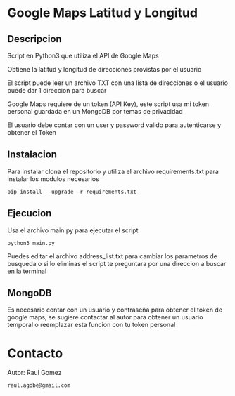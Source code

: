 # Google Maps Latitud y Longitud

## Descripcion
Script en Python3 que utiliza el API de Google Maps

Obtiene la latitud y longitud de direcciones provistas por el usuario

El script puede leer un archivo TXT con una lista de direcciones o el usuario puede dar 1 direccion para buscar

Google Maps requiere de un token (API Key), este script usa mi token personal guardada en un MongoDB por temas de privacidad

El usuario debe contar con un user y password valido para autenticarse y obtener el Token

## Instalacion

Para instalar clona el repositorio y utiliza el archivo requirements.txt para instalar los modulos necesarios

    pip install --upgrade -r requirements.txt

## Ejecucion

Usa el archivo main.py para ejecutar el script

    python3 main.py

Puedes editar el archivo address_list.txt para cambiar los parametros de busqueda o si lo eliminas el script te preguntara por una direccion a buscar en la terminal

## MongoDB

Es necesario contar con un usuario y contraseña para obtener el token de google maps, se sugiere contactar al autor para obtener un usuario temporal o reemplazar esta funcion con tu token personal

# Contacto

Autor: Raul Gomez

    raul.agobe@gmail.com
